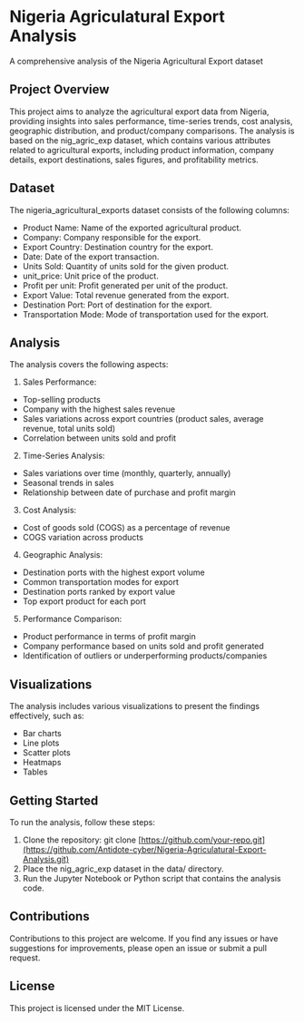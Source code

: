 # Nigeria Agriculatural Export Analysis
 A comprehensive analysis of the Nigeria Agricultural Export dataset

## Project Overview
This project aims to analyze the agricultural export data from Nigeria, providing insights into sales performance, time-series trends, cost analysis, geographic distribution, and product/company comparisons. The analysis is based on the nig_agric_exp dataset, which contains various attributes related to agricultural exports, including product information, company details, export destinations, sales figures, and profitability metrics.

## Dataset
The nigeria_agricultural_exports dataset consists of the following columns:

- Product Name: Name of the exported agricultural product.
- Company: Company responsible for the export.
- Export Country: Destination country for the export.
- Date: Date of the export transaction.
- Units Sold: Quantity of units sold for the given product.
- unit_price: Unit price of the product.
- Profit per unit: Profit generated per unit of the product.
- Export Value: Total revenue generated from the export.
- Destination Port: Port of destination for the export.
- Transportation Mode: Mode of transportation used for the export.

## Analysis
The analysis covers the following aspects:

1. Sales Performance:

- Top-selling products
- Company with the highest sales revenue
- Sales variations across export countries (product sales, average revenue, total units sold)
- Correlation between units sold and profit


2. Time-Series Analysis:

- Sales variations over time (monthly, quarterly, annually)
- Seasonal trends in sales
- Relationship between date of purchase and profit margin


3. Cost Analysis:

- Cost of goods sold (COGS) as a percentage of revenue
- COGS variation across products


4. Geographic Analysis:

- Destination ports with the highest export volume
- Common transportation modes for export
- Destination ports ranked by export value
- Top export product for each port


5. Performance Comparison:

- Product performance in terms of profit margin
- Company performance based on units sold and profit generated
- Identification of outliers or underperforming products/companies



## Visualizations
The analysis includes various visualizations to present the findings effectively, such as:

- Bar charts
- Line plots
- Scatter plots
- Heatmaps
- Tables

## Getting Started
To run the analysis, follow these steps:

1. Clone the repository: git clone [https://github.com/your-repo.git](https://github.com/Antidote-cyber/Nigeria-Agriculatural-Export-Analysis.git)
2. Place the nig_agric_exp dataset in the data/ directory.
3. Run the Jupyter Notebook or Python script that contains the analysis code.

## Contributions
Contributions to this project are welcome. If you find any issues or have suggestions for improvements, please open an issue or submit a pull request.
## License
This project is licensed under the MIT License.
